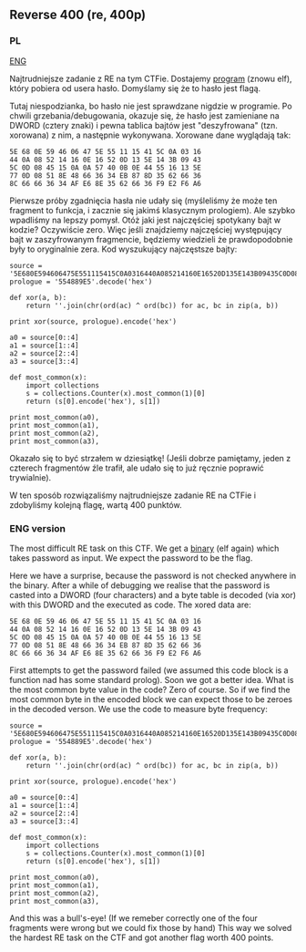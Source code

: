 ﻿## Reverse 400 (re, 400p)

### PL
[ENG](#eng-version)

Najtrudniejsze zadanie z RE na tym CTFie. Dostajemy [program](./r400) (znowu elf), który pobiera od usera hasło. Domyślamy się że to hasło jest flagą.

Tutaj niespodzianka, bo hasło nie jest sprawdzane nigdzie w programie. Po chwili grzebania/debugowania, okazuje się, że hasło jest zamieniane na DWORD (cztery znaki) i pewna tablica bajtów jest "deszyfrowana" (tzn. xorowana) z nim, a następnie wykonywana. Xorowane dane wyglądają tak:

    5E 68 0E 59 46 06 47 5E 55 11 15 41 5C 0A 03 16
    44 0A 08 52 14 16 0E 16 52 0D 13 5E 14 3B 09 43
    5C 0D 08 45 15 0A 0A 57 40 0B 0E 44 55 16 13 5E
    77 0D 08 51 8E 48 66 36 34 EB 87 8D 35 62 66 36
    8C 66 66 36 34 AF E6 8E 35 62 66 36 F9 E2 F6 A6

Pierwsze próby zgadnięcia hasła nie udały się (myśleliśmy że może ten fragment to funkcja, i zacznie się jakimś klasycznym prologiem). Ale szybko wpadliśmy na lepszy pomysł. Otóż jaki jest najczęściej spotykany bajt w kodzie? Oczywiście zero. Więc jeśli znajdziemy najczęściej występujący bajt w zaszyfrowanym fragmencie, będziemy wiedzieli że prawdopodobnie były to oryginalnie zera. Kod wyszukujący najczęstsze bajty:

    source = '5E680E594606475E551115415C0A0316440A085214160E16520D135E143B09435C0D0845150A0A57400B0E445516135E770D08518E48663634EB878D356266368C66663634AFE68E35626636F9E2F6A6'.decode('hex')
    prologue = '554889E5'.decode('hex')

    def xor(a, b):
        return ''.join(chr(ord(ac) ^ ord(bc)) for ac, bc in zip(a, b))

    print xor(source, prologue).encode('hex')

    a0 = source[0::4]
    a1 = source[1::4]
    a2 = source[2::4]
    a3 = source[3::4]

    def most_common(x):
        import collections
        s = collections.Counter(x).most_common(1)[0]
        return (s[0].encode('hex'), s[1])

    print most_common(a0),
    print most_common(a1),
    print most_common(a2),
    print most_common(a3),

Okazało się to być strzałem w dziesiątkę! (Jeśli dobrze pamiętamy, jeden z czterech fragmentów źle trafił, ale udało się to już ręcznie poprawić trywialnie).

W ten sposób rozwiązaliśmy najtrudniejsze zadanie RE na CTFie i zdobyliśmy kolejną flagę, wartą 400 punktów.

### ENG version

The most difficult RE task on this CTF. We get a [binary](./r400) (elf again) which takes password as input. We expect the password to be the flag.

Here we have a surprise, because the password is not checked anywhere in the binary. After a while of debugging we realise that the password is casted into a DWORD (four characters) and a byte table is decoded (via xor) with this DWORD and the executed as code. The xored data are:

    5E 68 0E 59 46 06 47 5E 55 11 15 41 5C 0A 03 16
    44 0A 08 52 14 16 0E 16 52 0D 13 5E 14 3B 09 43
    5C 0D 08 45 15 0A 0A 57 40 0B 0E 44 55 16 13 5E
    77 0D 08 51 8E 48 66 36 34 EB 87 8D 35 62 66 36
    8C 66 66 36 34 AF E6 8E 35 62 66 36 F9 E2 F6 A6

First attempts to get the password failed (we assumed this code block is a function nad has some standard prolog). Soon we got a better idea. What is the most common byte value in the code? Zero of course. So if we find the most common byte in the encoded block we can expect those to be zeroes in the decoded verson. We use the code to measure byte frequency:

    source = '5E680E594606475E551115415C0A0316440A085214160E16520D135E143B09435C0D0845150A0A57400B0E445516135E770D08518E48663634EB878D356266368C66663634AFE68E35626636F9E2F6A6'.decode('hex')
    prologue = '554889E5'.decode('hex')

    def xor(a, b):
        return ''.join(chr(ord(ac) ^ ord(bc)) for ac, bc in zip(a, b))

    print xor(source, prologue).encode('hex')

    a0 = source[0::4]
    a1 = source[1::4]
    a2 = source[2::4]
    a3 = source[3::4]

    def most_common(x):
        import collections
        s = collections.Counter(x).most_common(1)[0]
        return (s[0].encode('hex'), s[1])

    print most_common(a0),
    print most_common(a1),
    print most_common(a2),
    print most_common(a3),

And this was a bull's-eye! (If we remeber correctly one of the four fragments were wrong but we could fix those by hand)
This way we solved the hardest RE task on the CTF and got another flag worth 400 points.